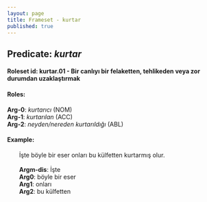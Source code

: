 ```yaml
---
layout: page
title: Frameset - kurtar
published: true
---
```

<h2>Predicate: <i>kurtar</i></h2>
<h4>Roleset id: kurtar.01 - Bir canlıyı bir felaketten, tehlikeden veya zor durumdan uzaklaştırmak<br>
<h4>Roles:</h4>
<b>Arg-0</b>: <i>kurtarıcı</i>  (NOM) <br>
<b>Arg-1</b>: <i>kurtarılan</i>  (ACC) <br>
<b>Arg-2</b>: <i>neyden/nereden kurtarıldığı</i>  (ABL) <br>
<h4>Example:</h4>
&emsp;&emsp;İşte böyle bir eser onları bu külfetten kurtarmış olur.<br><br>
&emsp;&emsp;<b>Argm-dis</b>:  İşte<br>
&emsp;&emsp;<b>Arg0</b>:  böyle bir eser<br>
&emsp;&emsp;<b>Arg1</b>:  onları<br>
&emsp;&emsp;<b>Arg2</b>:  bu külfetten<br>

